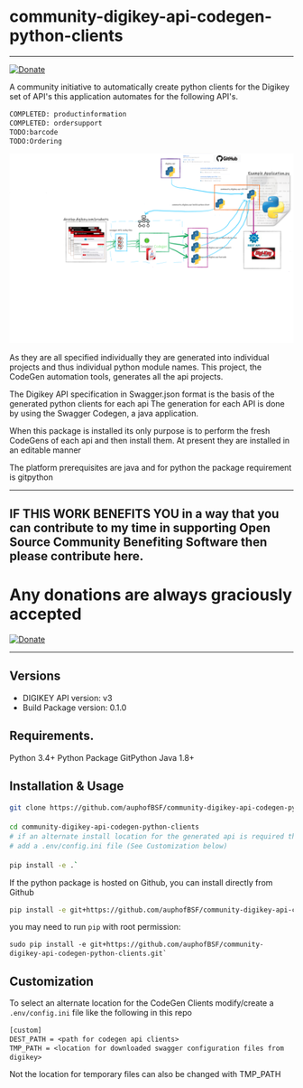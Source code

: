 # community-digikey-api-codegen-python-clients
---------
[![Donate](https://img.shields.io/badge/Donate-PayPal-green.svg)](https://www.paypal.com/cgi-bin/webscr?cmd=_s-xclick&hosted_button_id=ZHPF7ZLDCYEYY&source=url)

A community initiative to automatically create  python clients for the Digikey set of API's 
this application automates for the following API's.

    COMPLETED: productinformation
    COMPLETED: ordersupport
    TODO:barcode
    TODO:Ordering


![Overview Diagram](https://github.com/auphofBSF/community-digikey-api-v3-lite/blob/DEV/docs/overview-community-digikey-api-v3.svg "Overview Diagram")


As they are all specified individually they are generated into individual projects and thus individual python module names. This project, the CodeGen automation tools,  generates  all the api projects.

The Digikey API specification in Swagger.json format is the basis of the generated python clients for each api
The generation for each API is done by using the Swagger Codegen, a java application.

When this package is installed its only purpose is to perform the fresh CodeGens of each api and then install them. At present they are installed in an editable manner

The platform prerequisites are java and for python the package requirement is gitpython

------------
## IF THIS WORK BENEFITS YOU in a way that you can contribute to my time in supporting Open Source Community Benefiting Software then please contribute here. 

# Any donations are always graciously accepted

[![Donate](https://img.shields.io/badge/Donate-PayPal-green.svg)](https://www.paypal.com/cgi-bin/webscr?cmd=_s-xclick&hosted_button_id=ZHPF7ZLDCYEYY&source=url)

---------------------


## Versions
- DIGIKEY API version: v3
- Build Package version: 0.1.0

## Requirements.

Python 3.4+
Python Package GitPython
Java 1.8+

## Installation & Usage

```sh
git clone https://github.com/auphofBSF/community-digikey-api-codegen-python-clients.git

cd community-digikey-api-codegen-python-clients
# if an alternate install location for the generated api is required then
# add a .env/config.ini file (See Customization below)

pip install -e .`
```

If the python package is hosted on Github, you can install directly from Github

```sh
pip install -e git+https://github.com/auphofBSF/community-digikey-api-codegen-python-clients.git
```
you may need to run `pip` with root permission: 
```
sudo pip install -e git+https://github.com/auphofBSF/community-digikey-api-codegen-python-clients.git`
```

## Customization

To select an alternate  location for the CodeGen Clients modify/create a `.env/config.ini` file like the following in this repo

```text
[custom]
DEST_PATH = <path for codegen api clients>
TMP_PATH = <location for downloaded swagger configuration files from digikey>
```
Not the location for temporary files can also be changed with TMP_PATH
